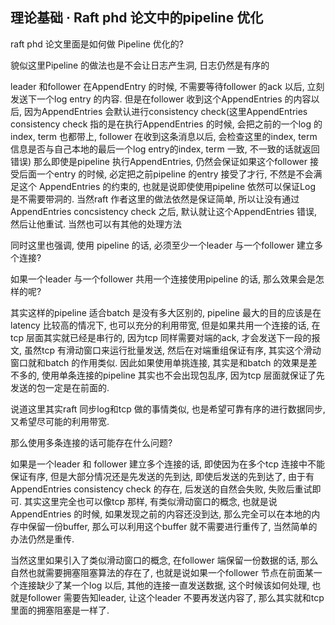 ## 理论基础 · Raft phd 论文中的pipeline 优化


raft phd 论文里面是如何做 Pipeline 优化的?  


貌似这里Pipeline 的做法也是不会让日志产生洞, 日志仍然是有序的  


leader 和follower 在AppendEntry 的时候, 不需要等待follower 的ack 以后, 立刻发送下一个log entry 的内容. 但是在follower 收到这个AppendEntries 的内容以后, 因为AppendEntries 会默认进行consistency check(这里AppendEntries consistency check 指的是在执行AppendEntries 的时候, 会把之前的一个log 的index, term 也都带上, follower 在收到这条消息以后, 会检查这里的index, term 信息是否与自己本地的最后一个log entry的index, term 一致, 不一致的话就返回错误) 那么即使是pipeline 执行AppendEntries, 仍然会保证如果这个follower 接受后面一个entry 的时候, 必定把之前pipeline 的entry 接受了才行, 不然是不会满足这个 AppendEntries 的约束的, 也就是说即使使用pipeline 依然可以保证Log 是不需要带洞的. 当然raft 作者这里的做法依然是保证简单, 所以让没有通过AppendEntries concsistency check 之后, 默认就让这个AppendEntries 错误, 然后让他重试. 当然也可以有其他的处理方法  


同时这里也强调, 使用 pipeline 的话, 必须至少一个leader 与一个follower 建立多个连接?  


如果一个leader 与一个follower 共用一个连接使用pipeline 的话, 那么效果会是怎样的呢?  


其实这样的pipeline 适合batch 是没有多大区别的, pipeline 最大的目的应该是在latency 比较高的情况下, 也可以充分的利用带宽, 但是如果共用一个连接的话, 在tcp 层面其实就已经是串行的, 因为tcp 同样需要对端的ack, 才会发送下一段的报文, 虽然tcp 有滑动窗口来运行批量发送, 然后在对端重组保证有序, 其实这个滑动窗口就和batch 的作用类似. 因此如果使用单挑连接, 其实是和batch 的效果是差不多的, 使用单条连接的pipeline 其实也不会出现包乱序, 因为tcp 层面就保证了先发送的包一定是在前面的.  


说道这里其实raft 同步log和tcp 做的事情类似, 也是希望可靠有序的进行数据同步, 又希望尽可能的利用带宽.  


那么使用多条连接的话可能存在什么问题?  


如果是一个leader 和 follower 建立多个连接的话, 即使因为在多个tcp 连接中不能保证有序, 但是大部分情况还是先发送的先到达, 即使后发送的先到达了, 由于有AppendEntries consistency check 的存在, 后发送的自然会失败, 失败后重试即可. 其实这里完全也可以像tcp 那样, 有类似滑动窗口的概念, 也就是说AppendEntries 的时候, 如果发现之前的内容还没到达, 那么完全可以在本地的内存中保留一份buffer, 那么可以利用这个buffer 就不需要进行重传了, 当然简单的办法仍然是重传.  


当然这里如果引入了类似滑动窗口的概念, 在follower 端保留一份数据的话, 那么自然也就需要拥塞阻塞算法的存在了, 也就是说如果一个follower 节点在前面某一个连接缺少了某一个log 以后, 其他的连接一直发送数据, 这个时候该如何处理, 也就是follower 需要告知leader, 让这个leader 不要再发送内容了, 那么其实就和tcp 里面的拥塞阻塞是一样了.  

